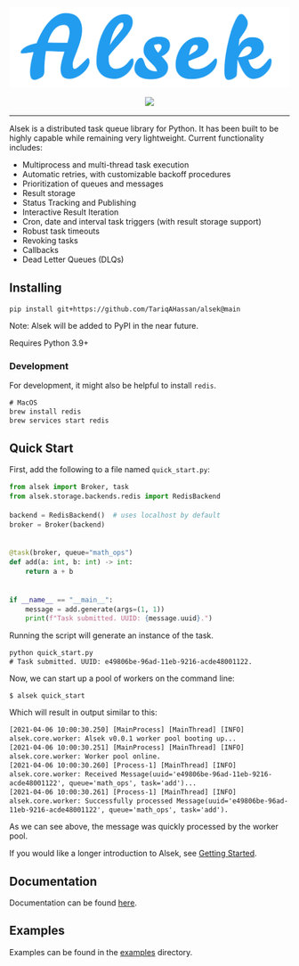 <div align="center">
  <img src="https://github.com/TariqAHassan/alsek/raw/main/docs/assets/logos/logo.png"><br>
</div>

<p align="center">
    <a href="https://github.com/TariqAHassan/alsek/actions/workflows/tests.yml" alt="Tests">
        <img src="https://github.com/TariqAHassan/alsek/actions/workflows/tests.yml/badge.svg" /></a>
</p>

----

Alsek is a distributed task queue library for Python. It has been built to be highly 
capable while remaining very lightweight. Current functionality includes:

  * Multiprocess and multi-thread task execution
  * Automatic retries, with customizable backoff procedures
  * Prioritization of queues and messages
  * Result storage
  * Status Tracking and Publishing
  * Interactive Result Iteration
  * Cron, date and interval task triggers (with result storage support)
  * Robust task timeouts
  * Revoking tasks
  * Callbacks
  * Dead Letter Queues (DLQs)

## Installing

```shell
pip install git+https://github.com/TariqAHassan/alsek@main
```

Note: Alsek will be added to PyPI in the near future.

Requires Python 3.9+

### Development

For development, it might also be helpful to install `redis`.

```shell
# MacOS
brew install redis
brew services start redis
```

## Quick Start

First, add the following to a file named `quick_start.py`:

```python
from alsek import Broker, task
from alsek.storage.backends.redis import RedisBackend

backend = RedisBackend()  # uses localhost by default
broker = Broker(backend)


@task(broker, queue="math_ops")
def add(a: int, b: int) -> int:
    return a + b


if __name__ == "__main__":
    message = add.generate(args=(1, 1))
    print(f"Task submitted. UUID: {message.uuid}.")
```

Running the script will generate an instance of the task.

```shell
python quick_start.py
# Task submitted. UUID: e49806be-96ad-11eb-9216-acde48001122.
```

Now, we can start up a pool of workers on the command line:

```shell
$ alsek quick_start
```

Which will result in output similar to this:

```shell
[2021-04-06 10:00:30.250] [MainProcess] [MainThread] [INFO] alsek.core.worker: Alsek v0.0.1 worker pool booting up...
[2021-04-06 10:00:30.251] [MainProcess] [MainThread] [INFO] alsek.core.worker: Worker pool online.
[2021-04-06 10:00:30.260] [Process-1] [MainThread] [INFO] alsek.core.worker: Received Message(uuid='e49806be-96ad-11eb-9216-acde48001122', queue='math_ops', task='add')...
[2021-04-06 10:00:30.261] [Process-1] [MainThread] [INFO] alsek.core.worker: Successfully processed Message(uuid='e49806be-96ad-11eb-9216-acde48001122', queue='math_ops', task='add').
```

As we can see above, the message was quickly processed by the worker pool.

If you would like a longer introduction to Alsek, see [Getting Started](https://tariqahassan.github.io/alsek/#getting-started).

## Documentation

Documentation can be found [here](https://TariqAHassan.github.io/alsek/).

## Examples

Examples can be found in the [examples](examples) directory.
